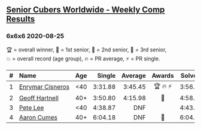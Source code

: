 <style>table {white-space: nowrap;}</style>

## [Senior Cubers Worldwide - Weekly Comp Results](/scw-comp/results/)
### 6x6x6 2020-08-25

<span style="white-space: nowrap;">🏆 = overall winner</span>, <span style="white-space: nowrap;">🥇 = 1st senior</span>, <span style="white-space: nowrap;">🥈 = 2nd senior</span>, <span style="white-space: nowrap;">🥉 = 3rd senior</span>, <span style="white-space: nowrap;">💥 = overall record (age group)</span>, <span style="white-space: nowrap;">🔥 = PR average</span>, <span style="white-space: nowrap;">⚡ = PR single</span>.

| # | Name | Age | Single | Average | Awards | Solve 1 | Solve 2 | Solve 3 | Video |
| :--: | :-- | :--: | --: | --: | :--: | --: | --: | --: | :-- |
| 1 | [Enrymar Cisneros](../../persons/enrymar_cisneros/666.md) | <40 | 3:31.88 | 3:45.45 | 🏆 🔥 ⚡ | 3:56.92 | 3:31.88 | 3:47.55 | [Desktop](https://www.facebook.com/events/375269430142971/permalink/380008199669094) / [Mobile](https://m.facebook.com/events/375269430142971?view=permalink&id=380008199669094) |
| 2 | [Geoff Hartnell](../../persons/geoff_hartnell/666.md) | 40+ | 3:50.80 | 4:15.98 | 🥇 | 4:58.11 | 3:50.80 | 3:59.03 | [Desktop](https://www.facebook.com/events/375269430142971/permalink/376458640024050) / [Mobile](https://m.facebook.com/events/375269430142971?view=permalink&id=376458640024050) |
| 3 | [Pete Lee](../../persons/pete_lee/666.md) | <40 | 4:38.87 | DNF |  | 4:43.87 | 4:38.87 | DNS | [Desktop](https://www.facebook.com/events/375269430142971/permalink/376623503340897) / [Mobile](https://m.facebook.com/events/375269430142971?view=permalink&id=376623503340897) |
| 4 | [Aaron Cumes](../../persons/aaron_cumes/666.md) | 40+ | 6:04.18 | DNF | 🥈 | 6:04.18 | DNS | DNS | [Desktop](https://www.facebook.com/events/375269430142971/permalink/377455253257722) / [Mobile](https://m.facebook.com/events/375269430142971?view=permalink&id=377455253257722) |

<!-- Global site tag (gtag.js) - Google Analytics -->
<script async src="https://www.googletagmanager.com/gtag/js?id=UA-86348435-3"></script>
<script>window.dataLayer = window.dataLayer || []; function gtag() {dataLayer.push(arguments);} gtag('js', new Date()); gtag('config', 'UA-86348435-3');</script>
